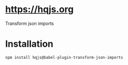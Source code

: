 # https://hqjs.org
Transform json imports

# Installation
```sh
npm install hqjs@babel-plugin-transform-json-imports
```
